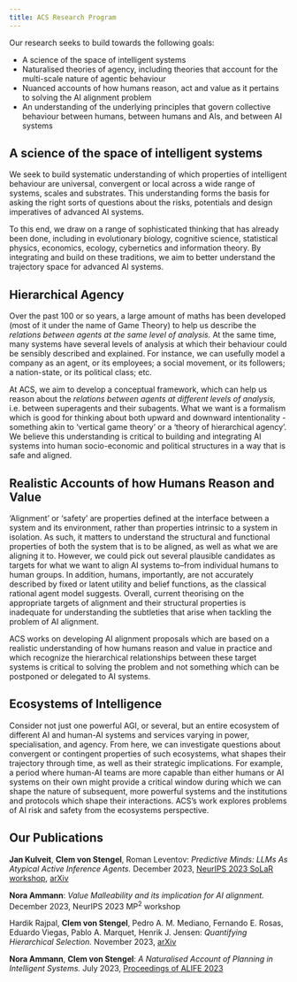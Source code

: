 ```yaml
---
title: ACS Research Program
---
```


Our research seeks to build towards the following goals:

* A science of the space of intelligent systems
* Naturalised theories of agency, including theories that account for the multi-scale nature of agentic behaviour
* Nuanced accounts of how humans reason, act and value as it pertains to solving the AI alignment problem
* An understanding of the underlying principles that govern collective behaviour between humans, between humans and AIs, and between AI systems

## A science of the space of intelligent systems

We seek to build systematic understanding of which properties of intelligent behaviour are universal, convergent or local across a wide range of systems, scales and substrates. This understanding forms the basis for asking the right sorts of questions about the risks, potentials and design imperatives of advanced AI systems. 

To this end, we draw on a range of sophisticated thinking that has already been done, including in evolutionary biology, cognitive science, statistical physics, economics, ecology, cybernetics and information theory. By integrating and build on these traditions, we aim to better understand the trajectory space for advanced AI systems.

## Hierarchical Agency

Over the past 100 or so years, a large amount of maths has been developed (most of it under the name of Game Theory) to help us describe the *relations between agents at the same level of analysis.* At the same time, many systems have several levels of analysis at which their behaviour could be sensibly described and explained. For instance, we can usefully model a company as an agent, or its employees; a social movement, or its followers; a nation-state, or its political class; etc. 

At ACS, we aim to develop a conceptual framework, which can help us reason about the *relations between agents at different levels of analysis,* i.e. between superagents and their subagents. What we want is a formalism which is good for thinking about both upward and downward intentionality - something akin to ‘vertical game theory’ or a ‘theory of hierarchical agency’. We believe this understanding is critical to building and integrating AI systems into human socio-economic and political structures in a way that is safe and aligned. 

## Realistic Accounts of how Humans Reason and Value 

‘Alignment’ or ‘safety’ are properties defined at the interface between a system and its environment, rather than properties intrinsic to a system in isolation. As such, it matters to understand the structural and functional properties of both the system that is to be aligned, as well as what we are aligning it to. However, we could pick out several plausible candidates as targets for what we want to align AI systems to–from individual humans to human groups. In addition, humans, importantly, are not accurately described by fixed or latent utility and belief functions, as the classical rational agent model suggests. Overall, current theorising on the appropriate targets of alignment and their structural properties is inadequate for understanding the subtleties that arise when tackling the problem of AI alignment. 

ACS works on developing AI alignment proposals which are based on a realistic understanding of how humans reason and value in practice and which recognize the hierarchical relationships between these target systems is critical to solving the problem and not something which can be postponed or delegated to AI systems.

## Ecosystems of Intelligence 

Consider not just one powerful AGI, or several, but an entire ecosystem of different AI and human-AI systems and services varying in power, specialisation, and agency. From here, we can investigate questions about convergent or contingent properties of such ecosystems, what shapes their trajectory through time, as well as their strategic implications. For example, a period where human-AI teams are more capable than either humans or AI systems on their own might provide a critical window during which we can shape the nature of subsequent, more powerful systems and the institutions and protocols which shape their interactions. ACS’s work explores problems of AI risk and safety from the ecosystems perspective.

## Our Publications

**Jan Kulveit**, **Clem von Stengel**, Roman Leventov: *Predictive Minds: LLMs As Atypical Active Inference Agents.* December 2023, [NeurIPS 2023 SoLaR workshop](https://openreview.net/forum?id=bak7hB0Zv9), [arXiv](https://arxiv.org/abs/2311.10215)

**Nora Ammann**: *Value Malleability and its implication for AI alignment.* December 2023, NeurIPS 2023 MP<sup>2</sup> workshop

Hardik Rajpal, **Clem von Stengel**, Pedro A. M. Mediano, Fernando E. Rosas, Eduardo Viegas, Pablo A. Marquet, Henrik J. Jensen: *Quantifying Hierarchical Selection.* November 2023, [arXiv](https://arxiv.org/abs/2310.20386)

**Nora Ammann**, **Clem von Stengel**: *A Naturalised Account of Planning in Intelligent Systems.* July 2023, [Proceedings of ALIFE 2023](https://direct.mit.edu/isal/proceedings/isal/35/138/116942)

